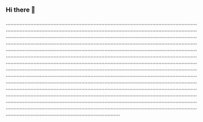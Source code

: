 ### Hi there 👋

..................................................................................................................................................................................................................................................................................................................................................................................................................................................................................................................................................................................................................................................................................................................................................................................................................................................................................................................................................................................................................................................................................................................................................................................................................................................................................................................................................................................................................................................................................................................................................................................................................................................................................................................................................................................................................................................................................
